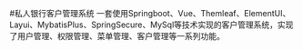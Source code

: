 #私人银行客户管理系统
一套使用Springboot、Vue、Themleaf、ElementUI、Layui、MybatisPlus、SpringSecure、MySql等技术实现的客户管理系统，实现了用户管理、权限管理、菜单管理、客户管理等一系列功能。
